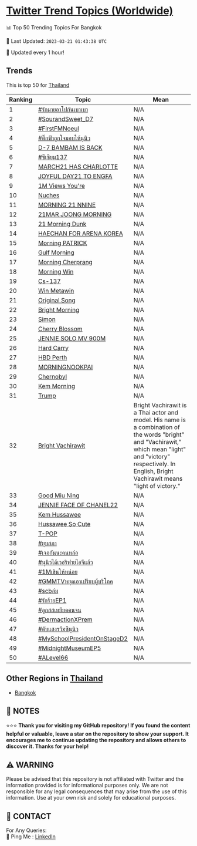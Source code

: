 [Twitter Trend Topics (Worldwide)](https://github.com/ErcinDedeoglu/Twitter-Trend-Topics)
==========


📊 Top 50 Trending Topics For Bangkok

📆 Last Updated: `2023-03-21 01:43:38 UTC`

🔧 Updated every 1 hour!


## Trends

This is top 50 for [Thailand](</Thailand>)

| Ranking | Topic | Mean |
| ------- | ------------ | ------------ |
| 1 | [#รักมายอาโปกันเบาเบา](http://twitter.com/search?q=%23%e0%b8%a3%e0%b8%b1%e0%b8%81%e0%b8%a1%e0%b8%b2%e0%b8%a2%e0%b8%ad%e0%b8%b2%e0%b9%82%e0%b8%9b%e0%b8%81%e0%b8%b1%e0%b8%99%e0%b9%80%e0%b8%9a%e0%b8%b2%e0%b9%80%e0%b8%9a%e0%b8%b2) | N/A |
| 2 | [#SourandSweet_D7](http://twitter.com/search?q=%23SourandSweet_D7) | N/A |
| 3 | [#FirstFMNoeul](http://twitter.com/search?q=%23FirstFMNoeul) | N/A |
| 4 | [#ติ๊กฟ้าถูกใจมอบให้นุนิว](http://twitter.com/search?q=%23%e0%b8%95%e0%b8%b4%e0%b9%8a%e0%b8%81%e0%b8%9f%e0%b9%89%e0%b8%b2%e0%b8%96%e0%b8%b9%e0%b8%81%e0%b9%83%e0%b8%88%e0%b8%a1%e0%b8%ad%e0%b8%9a%e0%b9%83%e0%b8%ab%e0%b9%89%e0%b8%99%e0%b8%b8%e0%b8%99%e0%b8%b4%e0%b8%a7) | N/A |
| 5 | [D-7 BAMBAM IS BACK](http://twitter.com/search?q=D-7+BAMBAM+IS+BACK) | N/A |
| 6 | [#ซีเซียม137](http://twitter.com/search?q=%23%e0%b8%8b%e0%b8%b5%e0%b9%80%e0%b8%8b%e0%b8%b5%e0%b8%a2%e0%b8%a1137) | N/A |
| 7 | [MARCH21 HAS CHARLOTTE](http://twitter.com/search?q=MARCH21+HAS+CHARLOTTE) | N/A |
| 8 | [JOYFUL DAY21 TO ENGFA](http://twitter.com/search?q=JOYFUL+DAY21+TO+ENGFA) | N/A |
| 9 | [1M Views You're](http://twitter.com/search?q=1M+Views+You%27re) | N/A |
| 10 | [Nuches](http://twitter.com/search?q=Nuches) | N/A |
| 11 | [MORNING 21 NNINE](http://twitter.com/search?q=MORNING+21+NNINE) | N/A |
| 12 | [21MAR JOONG MORNING](http://twitter.com/search?q=21MAR+JOONG+MORNING) | N/A |
| 13 | [21 Morning Dunk](http://twitter.com/search?q=21+Morning+Dunk) | N/A |
| 14 | [HAECHAN FOR ARENA KOREA](http://twitter.com/search?q=HAECHAN+FOR+ARENA+KOREA) | N/A |
| 15 | [Morning PATRICK](http://twitter.com/search?q=Morning+PATRICK) | N/A |
| 16 | [Gulf Morning](http://twitter.com/search?q=Gulf+Morning) | N/A |
| 17 | [Morning Cherprang](http://twitter.com/search?q=Morning+Cherprang) | N/A |
| 18 | [Morning Win](http://twitter.com/search?q=Morning+Win) | N/A |
| 19 | [Cs-137](http://twitter.com/search?q=Cs-137) | N/A |
| 20 | [Win Metawin](http://twitter.com/search?q=Win+Metawin) | N/A |
| 21 | [Original Song](http://twitter.com/search?q=Original+Song) | N/A |
| 22 | [Bright Morning](http://twitter.com/search?q=Bright+Morning) | N/A |
| 23 | [Simon](http://twitter.com/search?q=Simon) | N/A |
| 24 | [Cherry Blossom](http://twitter.com/search?q=Cherry+Blossom) | N/A |
| 25 | [JENNIE SOLO MV 900M](http://twitter.com/search?q=JENNIE+SOLO+MV+900M) | N/A |
| 26 | [Hard Carry](http://twitter.com/search?q=Hard+Carry) | N/A |
| 27 | [HBD Perth](http://twitter.com/search?q=HBD+Perth) | N/A |
| 28 | [MORNING​ NOOKPAI](http://twitter.com/search?q=MORNING%e2%80%8b+NOOKPAI) | N/A |
| 29 | [Chernobyl](http://twitter.com/search?q=Chernobyl) | N/A |
| 30 | [Kem Morning](http://twitter.com/search?q=Kem+Morning) | N/A |
| 31 | [Trump](http://twitter.com/search?q=Trump) | N/A |
| 32 | [Bright Vachirawit](http://twitter.com/search?q=Bright+Vachirawit) | Bright Vachirawit is a Thai actor and model. His name is a combination of the words "bright" and "Vachirawit," which mean "light" and "victory" respectively. In English, Bright Vachirawit means "light of victory." |
| 33 | [Good Miu Ning](http://twitter.com/search?q=Good+Miu+Ning) | N/A |
| 34 | [JENNIE FACE OF CHANEL22](http://twitter.com/search?q=JENNIE+FACE+OF+CHANEL22) | N/A |
| 35 | [Kem Hussawee](http://twitter.com/search?q=Kem+Hussawee) | N/A |
| 36 | [Hussawee So Cute](http://twitter.com/search?q=Hussawee+So+Cute) | N/A |
| 37 | [T-POP](http://twitter.com/search?q=T-POP) | N/A |
| 38 | [#ยุบสภา](http://twitter.com/search?q=%23%e0%b8%a2%e0%b8%b8%e0%b8%9a%e0%b8%aa%e0%b8%a0%e0%b8%b2) | N/A |
| 39 | [#เจอกันนะคนหล่อ](http://twitter.com/search?q=%23%e0%b9%80%e0%b8%88%e0%b8%ad%e0%b8%81%e0%b8%b1%e0%b8%99%e0%b8%99%e0%b8%b0%e0%b8%84%e0%b8%99%e0%b8%ab%e0%b8%a5%e0%b9%88%e0%b8%ad) | N/A |
| 40 | [#นุนิวได้เวอริฟายไอจีแล้ว](http://twitter.com/search?q=%23%e0%b8%99%e0%b8%b8%e0%b8%99%e0%b8%b4%e0%b8%a7%e0%b9%84%e0%b8%94%e0%b9%89%e0%b9%80%e0%b8%a7%e0%b8%ad%e0%b8%a3%e0%b8%b4%e0%b8%9f%e0%b8%b2%e0%b8%a2%e0%b9%84%e0%b8%ad%e0%b8%88%e0%b8%b5%e0%b9%81%e0%b8%a5%e0%b9%89%e0%b8%a7) | N/A |
| 41 | [#1Mเขินให้หน่อย](http://twitter.com/search?q=%231M%e0%b9%80%e0%b8%82%e0%b8%b4%e0%b8%99%e0%b9%83%e0%b8%ab%e0%b9%89%e0%b8%ab%e0%b8%99%e0%b9%88%e0%b8%ad%e0%b8%a2) | N/A |
| 42 | [#GMMTVหยุดเอาเปรียบผู้บริโภค](http://twitter.com/search?q=%23GMMTV%e0%b8%ab%e0%b8%a2%e0%b8%b8%e0%b8%94%e0%b9%80%e0%b8%ad%e0%b8%b2%e0%b9%80%e0%b8%9b%e0%b8%a3%e0%b8%b5%e0%b8%a2%e0%b8%9a%e0%b8%9c%e0%b8%b9%e0%b9%89%e0%b8%9a%e0%b8%a3%e0%b8%b4%e0%b9%82%e0%b8%a0%e0%b8%84) | N/A |
| 43 | [#scbล่ม](http://twitter.com/search?q=%23scb%e0%b8%a5%e0%b9%88%e0%b8%a1) | N/A |
| 44 | [#รักร้ายEP1](http://twitter.com/search?q=%23%e0%b8%a3%e0%b8%b1%e0%b8%81%e0%b8%a3%e0%b9%89%e0%b8%b2%e0%b8%a2EP1) | N/A |
| 45 | [#ลูกสสเหยียดคนจน](http://twitter.com/search?q=%23%e0%b8%a5%e0%b8%b9%e0%b8%81%e0%b8%aa%e0%b8%aa%e0%b9%80%e0%b8%ab%e0%b8%a2%e0%b8%b5%e0%b8%a2%e0%b8%94%e0%b8%84%e0%b8%99%e0%b8%88%e0%b8%99) | N/A |
| 46 | [#DermactionXPrem](http://twitter.com/search?q=%23DermactionXPrem) | N/A |
| 47 | [#ดับแสงรวีxซีนุนิว](http://twitter.com/search?q=%23%e0%b8%94%e0%b8%b1%e0%b8%9a%e0%b9%81%e0%b8%aa%e0%b8%87%e0%b8%a3%e0%b8%a7%e0%b8%b5x%e0%b8%8b%e0%b8%b5%e0%b8%99%e0%b8%b8%e0%b8%99%e0%b8%b4%e0%b8%a7) | N/A |
| 48 | [#MySchoolPresidentOnStageD2](http://twitter.com/search?q=%23MySchoolPresidentOnStageD2) | N/A |
| 49 | [#MidnightMuseumEP5](http://twitter.com/search?q=%23MidnightMuseumEP5) | N/A |
| 50 | [#ALevel66](http://twitter.com/search?q=%23ALevel66) | N/A |



## Other Regions in [Thailand](</Thailand>)

* [Bangkok](</Thailand/Bangkok.md>)



## 📝 NOTES

⭐⭐⭐ **Thank you for visiting my GitHub repository! If you found the content helpful or valuable, leave a star on the repository to show your support. It encourages me to continue updating the repository and allows others to discover it. Thanks for your help!**


## ⚠️ WARNING

Please be advised that this repository is not affiliated with Twitter and the information provided is for informational purposes only. We are not responsible for any legal consequences that may arise from the use of this information. Use at your own risk and solely for educational purposes.


## 📨 CONTACT

 For Any Queries:  
            🏓 Ping Me : [LinkedIn](https://www.linkedin.com/in/ercindedeoglu/)
